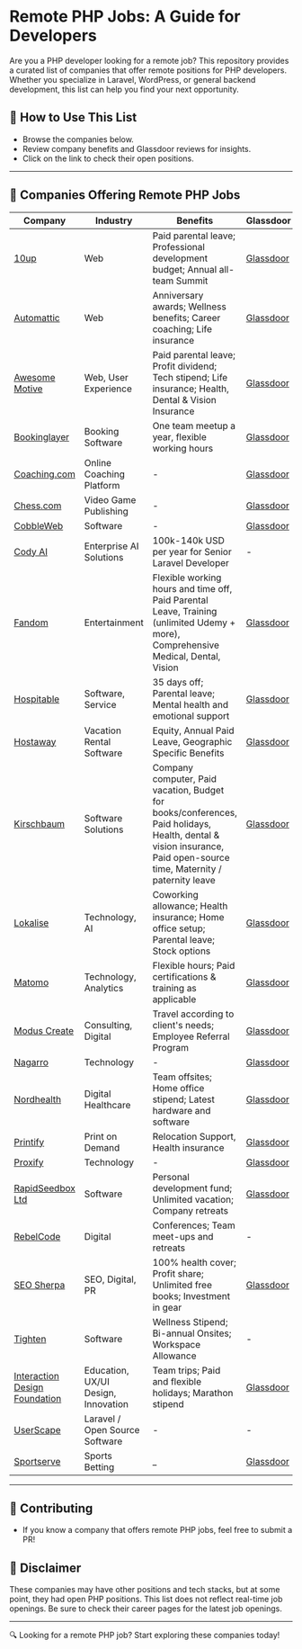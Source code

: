 # Remote PHP Jobs: A Guide for Developers

Are you a PHP developer looking for a remote job? This repository provides a curated list of companies that offer remote positions for PHP developers. Whether you specialize in Laravel, WordPress, or general backend development, this list can help you find your next opportunity.

## 📌 How to Use This List
- Browse the companies below.
- Review company benefits and Glassdoor reviews for insights.
- Click on the link to check their open positions.
---


## 🏢 Companies Offering Remote PHP Jobs

| Company | Industry | Benefits | Glassdoor |
|---------|-------------|--------------|----------|
| [10up](https://10up.com/careers/) | Web | Paid parental leave; Professional development budget; Annual all-team Summit | [Glassdoor](https://www.glassdoor.com/Overview/Working-at-10up-EI_IE775906.11,15.htm) |
| [Automattic](https://automattic.com/work-with-us/) | Web | Anniversary awards; Wellness benefits; Career coaching; Life insurance | [Glassdoor](https://www.glassdoor.sg/Overview/Working-at-Automattic-EI_IE751107.11,21.htm) |
| [Awesome Motive](https://awesomemotive.com/careers/#positions) | Web, User Experience | Paid parental leave; Profit dividend; Tech stipend; Life insurance; Health, Dental & Vision Insurance | [Glassdoor](https://www.glassdoor.sg/Overview/Working-at-Awesome-Motive-EI_IE2048106.11,25.htm) |
| [Bookinglayer](https://www.bookinglayer.com/careers/) | Booking Software | One team meetup a year, flexible working hours | [Glassdoor](https://www.glassdoor.com/Overview/Working-at-Bookinglayer-EI_IE9369500.11,23.htm) |
| [Coaching.com](https://www.coaching.com/) | Online Coaching Platform | - | [Glassdoor](https://www.glassdoor.com/Overview/Working-at-Coaching-com-EI_IE5399613.11,23.htm) |
| [Chess.com](https://chesscom.rippling-ats.com/) | Video Game Publishing | - | [Glassdoor](https://www.glassdoor.com/Overview/Working-at-Chess-com-EI_IE2241778.11,20.htm) |
| [CobbleWeb](https://www.cobbleweb.co.uk/recruitment/#job_list) | Software | - | [Glassdoor](https://www.glassdoor.com/Overview/Working-at-CobbleWeb-EI_IE3292066.11,20.htm) |
| [Cody AI](https://meetcody.ai/) | Enterprise AI Solutions | 100k-140k USD per year for Senior Laravel Developer | - |
| [Fandom](https://about.fandom.com/careers) | Entertainment | Flexible working hours and time off, Paid Parental Leave, Training (unlimited Udemy + more), Comprehensive Medical, Dental, Vision | [Glassdoor](https://www.glassdoor.com/Overview/Working-at-Fandom-EI_IE428648.11,17.htm) | 
| [Hospitable](https://apply.workable.com/hospitable/) | Software, Service | 35 days off; Parental leave; Mental health and emotional support | [Glassdoor](https://www.glassdoor.com/Overview/Working-at-Hospitable-EI_IE2148011.11,21.htm) |
| [Hostaway](https://hostaway.recruitee.com/) | Vacation Rental Software | Equity, Annual Paid Leave, Geographic Specific Benefits | [Glassdoor](https://www.glassdoor.com/Overview/Working-at-Hostaway-EI_IE1358830.11,19.htm) |
| [Kirschbaum](https://kirschbaumdevelopment.com/work) | Software Solutions | Company computer, Paid vacation, Budget for books/conferences, Paid holidays, Health, dental & vision insurance, Paid open-source time, Maternity / paternity leave | [Glassdoor](https://www.glassdoor.com/Overview/Working-at-Kirschbaum-EI_IE8311634.11,21.htm) |
| [Lokalise](https://lokalise.com/careers) | Technology, AI | Coworking allowance; Health insurance; Home office setup; Parental leave; Stock options | [Glassdoor](https://www.glassdoor.com/Overview/Working-at-Lokalise-EI_IE3398432.11,19.htm) |
| [Matomo](https://matomo.org/jobs/) | Technology, Analytics | Flexible hours; Paid certifications & training as applicable | [Glassdoor](https://www.glassdoor.com/Overview/Working-at-Matomo-EI_IE9336278.11,17.htm) |
| [Modus Create](https://moduscreate.com/careers/) | Consulting, Digital | Travel according to client's needs; Employee Referral Program | [Glassdoor](https://www.glassdoor.com/Overview/Working-at-Modus-Create-EI_IE718505.11,23.htm) |
| [Nagarro](https://www.nagarro.com/en/careers) | Technology | - | [Glassdoor](https://www.glassdoor.com/Overview/Working-at-Nagarro-EI_IE240077.11,18.htm) |
| [Nordhealth](https://nordhealth.com/careers/) | Digital Healthcare | Team offsites; Home office stipend; Latest hardware and software | [Glassdoor](https://www.glassdoor.com/Overview/Working-at-Nordhealth-EI_IE6350968.11,21.htm) |
| [Printify](https://jobs.printify.com/jobs/) | Print on Demand | Relocation Support, Health insurance | [Glassdoor](https://www.glassdoor.com/Overview/Working-at-Printify-EI_IE3094843.11,19.htm) |
| [Proxify](https://career.proxify.io/) | Technology | - | [Glassdoor](https://www.glassdoor.com/Overview/Working-at-Proxify-EI_IE4090194.11,18.htm) |
| [RapidSeedbox Ltd](https://www.rapidseedbox.com/jobs) | Software | Personal development fund; Unlimited vacation; Company retreats | [Glassdoor](https://www.glassdoor.com/Overview/Working-at-RapidSeedbox-EI_IE1446416.11,23.htm) |
| [RebelCode](https://rebelcode.com/careers/) | Digital | Conferences; Team meet-ups and retreats | - |
| [SEO Sherpa](https://seosherpa.com/careers/) | SEO, Digital, PR | 100% health cover; Profit share; Unlimited free books; Investment in gear | [Glassdoor](https://www.glassdoor.com/Overview/Working-at-SEO-Sherpa-EI_IE4640375.11,21.htm) |
| [Tighten](https://tighten.com/careers/) | Software | Wellness Stipend; Bi-annual Onsites; Workspace Allowance | - |
| [Interaction Design Foundation](https://www.interaction-design.org/about/careers) | Education, UX/UI Design, Innovation | Team trips; Paid and flexible holidays; Marathon stipend | [Glassdoor](https://www.glassdoor.com/Overview/Working-at-Interaction-Design-Foundation-EI_IE1147112.11,40.htm) |
| [UserScape](https://userscape.com/) | Laravel / Open Source Software | - | - |
| [Sportserve](https://careers.sportserve.co/) | Sports Betting | _ | [Glassdoor](https://www.glassdoor.com/Overview/Working-at-Sportserve-EI_IE9173106.11,21.htm) |

---

## 🎯 Contributing
- If you know a company that offers remote PHP jobs, feel free to submit a PR!

## 📢 Disclaimer
These companies may have other positions and tech stacks, but at some point, they had open PHP positions. This list does not reflect real-time job openings. Be sure to check their career pages for the latest job openings.

---

🔍 Looking for a remote PHP job? Start exploring these companies today!
